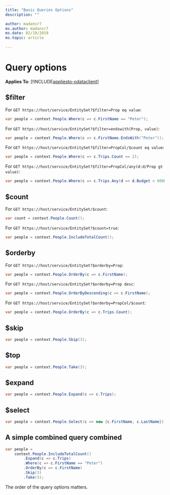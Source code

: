 ```yaml
---
title: "Basic Queries Options"
description: ""

author: madansr7
ms.author: madansr7
ms.date: 02/19/2019
ms.topic: article
 
---
```

# Query options
**Applies To**: [!INCLUDE[appliesto-odataclient](../../includes/appliesto-odataclient-v6.md)]

## $filter

For `GET https://host/service/EntitySet?$filter=Prop eq value`:

``` csharp
var people = context.People.Where(c => c.FirstName == "Peter");
```

For `GET https://host/service/EntitySet?$filter=endswith(Prop, value)`:

``` csharp
var people = context.People.Where(c => c.FirstName.EndsWith("Peter"));
```

For `GET https://host/service/EntitySet?$filter=PropCol/$count eq value`:

``` csharp
var people = context.People.Where(c => c.Trips.Count == 2);
```


For `GET https://host/service/EntitySet?$filter=PropCol/any(d:d/Prop gt value)`:

``` csharp
var people = context.People.Where(c => c.Trips.Any(d => d.Budget > 6000));
```


## $count

For `GET https://host/service/EntitySet/$count`:

``` csharp
var count = context.People.Count();
```

For `GET https://host/service/EntitySet?$count=true`:

``` csharp
var people = context.People.IncludeTotalCount();
```

## $orderby

For `GET https://host/service/EntitySet?$orderby=Prop`:

``` csharp
var people = context.People.OrderBy(c => c.FirstName);
```

For `GET https://host/service/EntitySet?$orderby=Prop desc`:

``` csharp
var people = context.People.OrderByDescending(c => c.FirstName);
```

For `GET https://host/service/EntitySet?$orderby=PropCol/$count`:

``` csharp
var people = context.People.OrderBy(c => c.Trips.Count);
```

## $skip

``` csharp
var people = context.People.Skip(3);
```

## $top

``` csharp
var people = context.People.Take(3);
```

## $expand

``` csharp
var people = context.People.Expand(c => c.Trips);
```

## $select

``` csharp
var people = context.People.Select(c => new {c.FirstName, c.LastName});
```

## A simple combined query combined

``` csharp
var people =
    context.People.IncludeTotalCount()
        .Expand(c => c.Trips)
        .Where(c => c.FirstName == "Peter")
        .OrderBy(c => c.FirstName)
        .Skip(3)
        .Take(3);
```

The order of the query options matters.